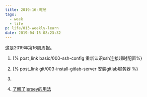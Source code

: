 ```yaml
---
title: 2019-16-周报
tags:
  - week
  - life
p: life/013-weekly-learn
date: 2019-04-15 08:23:32
---
```


这是2019年第16周周报。

1. {% post_link basic/000-ssh-config 重新认识ssh连接超时配置%}

2. {% post_link git/003-install-gitlab-server 安装gitlab服务器 %}

3. 

4. [了解了jersey的用法](https://jersey.github.io/)




